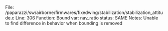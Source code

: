 File: /paparazzi/sw/airborne/firmwares/fixedwing/stabilization/stabilization_attitude.c
Line: 306
Function: Bound
var: nav_ratio
status: SAME
Notes: Unable to find difference in behavior when bounding is removed
